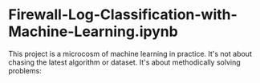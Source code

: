 # Firewall-Log-Classification-with-Machine-Learning.ipynb
This project is a microcosm of machine learning in practice. It's not about chasing the latest algorithm or dataset. It's about methodically solving problems:
